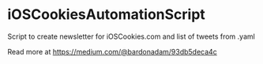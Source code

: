 # iOSCookiesAutomationScript
Script to create newsletter for iOSCookies.com and list of tweets from .yaml

Read more at https://medium.com/@bardonadam/93db5deca4c
